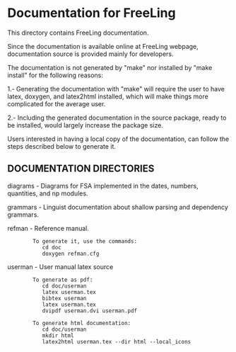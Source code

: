
# Documentation for FreeLing

  This directory contains FreeLing documentation.  

  Since the documentation is available online at FreeLing webpage, documentation
  source is provided mainly for developers.

  The documentation is not generated by "make" nor installed by "make install"
  for the following reasons:

   1.- Generating the documentation with "make" will require the user to 
      have latex, doxygen, and latex2html installed, which will make
      things more complicated for the average user.

   2.- Including the generated documentation in the source package, ready
      to be installed, would largely increase the package size.

   Users interested in having a local copy of the documentation, can follow the steps 
   described below to generate it.
        

## DOCUMENTATION DIRECTORIES

  diagrams - Diagrams for FSA implemented in the dates, numbers, quantities, and np modules.

  grammars - Linguist documentation about shallow parsing and dependency grammars.

  refman -  Reference manual. 
  
            To generate it, use the commands:
               cd doc
               doxygen refman.cfg

  userman - User manual latex source

            To generate as pdf:
               cd doc/userman
               latex userman.tex 
               bibtex userman
               latex userman.tex
               dvipdf userman.dvi userman.pdf

            To generate html documentation:
               cd doc/userman
               mkdir html 
               latex2html userman.tex --dir html --local_icons


